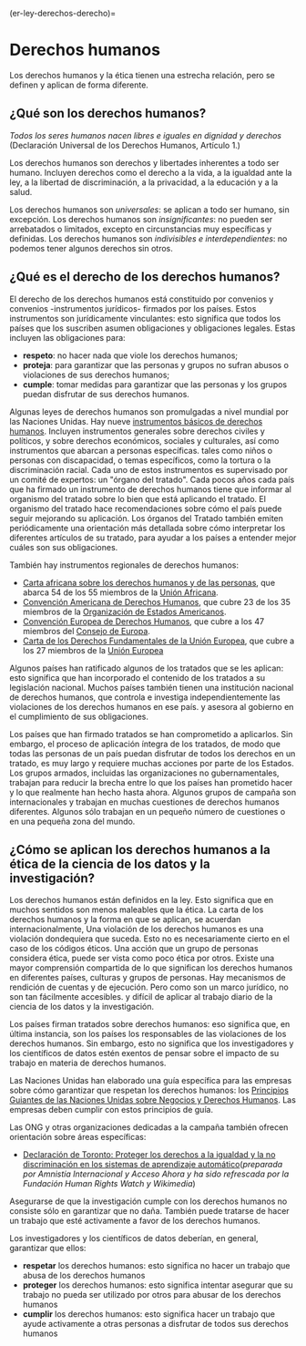 (er-ley-derechos-derecho)=
# Derechos humanos

Los derechos humanos y la ética tienen una estrecha relación, pero se definen y aplican de forma diferente.

## ¿Qué son los derechos humanos?

_Todos los seres humanos nacen libres e iguales en dignidad y derechos_ (Declaración Universal de los Derechos Humanos, Artículo 1.)

Los derechos humanos son derechos y libertades inherentes a todo ser humano. Incluyen derechos como el derecho a la vida, a la igualdad ante la ley, a la libertad de discriminación, a la privacidad, a la educación y a la salud.

Los derechos humanos son _universales_: se aplican a todo ser humano, sin excepción. Los derechos humanos son _insignificantes_: no pueden ser arrebatados o limitados, excepto en circunstancias muy específicas y definidas. Los derechos humanos son _indivisibles e interdependientes_: no podemos tener algunos derechos sin otros.

## ¿Qué es el derecho de los derechos humanos?

El derecho de los derechos humanos está constituido por convenios y convenios -instrumentos jurídicos- firmados por los países. Estos instrumentos son jurídicamente vinculantes: esto significa que todos los países que los suscriben asumen obligaciones y obligaciones legales. Estas incluyen las obligaciones para:
- **respeto**: no hacer nada que viole los derechos humanos;
- **proteja**: para garantizar que las personas y grupos no sufran abusos o violaciones de sus derechos humanos;
- **cumple**: tomar medidas para garantizar que las personas y los grupos puedan disfrutar de sus derechos humanos.

<!--- add Scriberia human rights illustration here -->

Algunas leyes de derechos humanos son promulgadas a nivel mundial por las Naciones Unidas. Hay nueve [instrumentos básicos de derechos humanos](https://www.ohchr.org/EN/ProfessionalInterest/Pages/CoreInstruments.aspx). Incluyen instrumentos generales sobre derechos civiles y políticos, y sobre derechos económicos, sociales y culturales, así como instrumentos que abarcan a personas específicas. tales como niños o personas con discapacidad, o temas específicos, como la tortura o la discriminación racial. Cada uno de estos instrumentos es supervisado por un comité de expertos: un "órgano del tratado". Cada pocos años cada país que ha firmado un instrumento de derechos humanos tiene que informar al organismo del tratado sobre lo bien que está aplicando el tratado. El organismo del tratado hace recomendaciones sobre cómo el país puede seguir mejorando su aplicación. Los órganos del Tratado también emiten periódicamente una orientación más detallada sobre cómo interpretar los diferentes artículos de su tratado, para ayudar a los países a entender mejor cuáles son sus obligaciones.

También hay instrumentos regionales de derechos humanos:
- [Carta africana sobre los derechos humanos y de las personas](https://au.int/en/treaties/african-charter-human-and-peoples-rights), que abarca 54 de los 55 miembros de la [Unión Africana](https://au.int/en/member_states/countryprofiles2).
- [Convención Americana de Derechos Humanos](http://cidh.oas.org/Basicos/English/Basic3.American%20Convention.htm), que cubre 23 de los 35 miembros de la [Organización de Estados Americanos](http://www.oas.org/en/about/member_states.asp).
- [Convención Europea de Derechos Humanos](https://www.coe.int/en/web/conventions/full-list/-/conventions/treaty/005), que cubre a los 47 miembros del [Consejo de Europa](https://www.coe.int/en/web/about-us/our-member-states).
- [Carta de los Derechos Fundamentales de la Unión Europea](https://eur-lex.europa.eu/legal-content/EN/TXT/?uri=CELEX:12012P/TXT), que cubre a los 27 miembros de la [Unión Europea](https://europa.eu/european-union/about-eu/countries_en)

Algunos países han ratificado algunos de los tratados que se les aplican: esto significa que han incorporado el contenido de los tratados a su legislación nacional. Muchos países también tienen una institución nacional de derechos humanos, que controla e investiga independientemente las violaciones de los derechos humanos en ese país. y asesora al gobierno en el cumplimiento de sus obligaciones.

Los países que han firmado tratados se han comprometido a aplicarlos. Sin embargo, el proceso de aplicación íntegra de los tratados, de modo que todas las personas de un país puedan disfrutar de todos los derechos en un tratado, es muy largo y requiere muchas acciones por parte de los Estados. Los grupos armados, incluidas las organizaciones no gubernamentales, trabajan para reducir la brecha entre lo que los países han prometido hacer y lo que realmente han hecho hasta ahora. Algunos grupos de campaña son internacionales y trabajan en muchas cuestiones de derechos humanos diferentes. Algunos sólo trabajan en un pequeño número de cuestiones o en una pequeña zona del mundo.

## ¿Cómo se aplican los derechos humanos a la ética de la ciencia de los datos y la investigación?

Los derechos humanos están definidos en la ley. Esto significa que en muchos sentidos son menos maleables que la ética. La carta de los derechos humanos y la forma en que se aplican, se acuerdan internacionalmente, Una violación de los derechos humanos es una violación dondequiera que suceda. Esto no es necesariamente cierto en el caso de los códigos éticos. Una acción que un grupo de personas considera ética, puede ser vista como poco ética por otros. Existe una mayor comprensión compartida de lo que significan los derechos humanos en diferentes países, culturas y grupos de personas. Hay mecanismos de rendición de cuentas y de ejecución. Pero como son un marco jurídico, no son tan fácilmente accesibles. y difícil de aplicar al trabajo diario de la ciencia de los datos y la investigación.

Los países firman tratados sobre derechos humanos: eso significa que, en última instancia, son los países los responsables de las violaciones de los derechos humanos. Sin embargo, esto no significa que los investigadores y los científicos de datos estén exentos de pensar sobre el impacto de su trabajo en materia de derechos humanos.

Las Naciones Unidas han elaborado una guía específica para las empresas sobre cómo garantizar que respetan los derechos humanos: los [Principios Guiantes de las Naciones Unidas sobre Negocios y Derechos Humanos](https://www.business-humanrights.org/en/big-issues/un-guiding-principles-on-business-human-rights/). Las empresas deben cumplir con estos principios de guía.

Las ONG y otras organizaciones dedicadas a la campaña también ofrecen orientación sobre áreas específicas:
- [Declaración de Toronto: Proteger los derechos a la igualdad y la no discriminación en los sistemas de aprendizaje automático](https://www.accessnow.org/the-toronto-declaration-protecting-the-rights-to-equality-and-non-discrimination-in-machine-learning-systems/)(_preparada por Amnistía Internacional y Acceso Ahora y ha sido refrescada por la Fundación Human Rights Watch y Wikimedia_)

Asegurarse de que la investigación cumple con los derechos humanos no consiste sólo en garantizar que no daña. También puede tratarse de hacer un trabajo que esté activamente a favor de los derechos humanos.

Los investigadores y los científicos de datos deberían, en general, garantizar que ellos:
- **respetar** los derechos humanos: esto significa no hacer un trabajo que abusa de los derechos humanos
- **proteger** los derechos humanos: esto significa intentar asegurar que su trabajo no pueda ser utilizado por otros para abusar de los derechos humanos
- **cumplir** los derechos humanos: esto significa hacer un trabajo que ayude activamente a otras personas a disfrutar de todos sus derechos humanos
